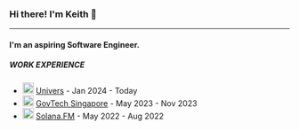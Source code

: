 ### Hi there! I'm Keith 👋

</p>

---

#### I'm an aspiring Software Engineer.

##### WORK EXPERIENCE


-  <img src="https://github.com/k3ithloh/k3ithloh/assets/72653120/cee91c21-75f2-481a-8aab-e024ec3c6266" width="20"/> [Univers](https://univers.com/) - Jan 2024 - Today
- <img src="https://github.com/k3ithloh/k3ithloh/assets/72653120/dbd71d35-8946-457d-8583-8648b8344680" width="20"/>  [GovTech Singapore](https://www.tech.gov.sg/) - May 2023 - Nov 2023
- <img src="https://github.com/k3ithloh/k3ithloh/assets/72653120/e030123a-1314-451b-813b-e21fa4a6b74c" width="20"/>  [Solana.FM](https://solana.fm/) - May 2022 - Aug 2022
<!--
**k3ithloh/k3ithloh** is a ✨ _special_ ✨ repository because its `README.md` (this file) appears on your GitHub profile.

Here are some ideas to get you started:

- 🔭 I’m currently working on ...
- 🌱 I’m currently learning ...
- 👯 I’m looking to collaborate on ...
- 🤔 I’m looking for help with ...
- 💬 Ask me about ...
- 📫 How to reach me: ...
- 😄 Pronouns: ...
- ⚡ Fun fact: ...
-->
